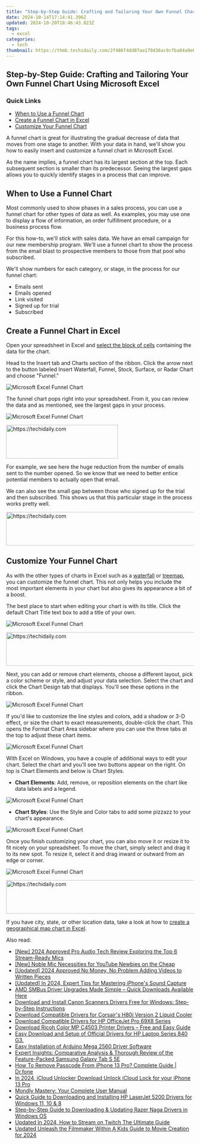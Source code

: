 ```yaml
---
title: "Step-by-Step Guide: Crafting and Tailoring Your Own Funnel Chart Using Microsoft Excel"
date: 2024-10-14T17:14:41.396Z
updated: 2024-10-20T18:46:43.023Z
tags:
  - excel
categories:
  - tech
thumbnail: https://thmb.techidaily.com/2f486f4dd87aa179d36ac9cfba84a9e655bb2170ba42ee253c3df8a8c92937c0.jpg
---
```


## Step-by-Step Guide: Crafting and Tailoring Your Own Funnel Chart Using Microsoft Excel

### Quick Links

* [When to Use a Funnel Chart](https://iphone-unlock.techidaily.com/how-to-unlock-stolen-apple-iphone-12-in-different-conditionsin-drfone-by-drfone-ios/)
* [Create a Funnel Chart in Excel](https://tiktok-videos.techidaily.com/new-chortling-chronicles-new-comedy-sensations-on-tiktok/)
* [Customize Your Funnel Chart](https://instagram-video-recordings.techidaily.com/new-spotlight-on-recent-unfollows-on-instagram-for-2024/)

 A funnel chart is great for illustrating the gradual decrease of data that moves from one stage to another. With your data in hand, we'll show you how to easily insert and customize a funnel chart in Microsoft Excel.

 As the name implies, a funnel chart has its largest section at the top. Each subsequent section is smaller than its predecessor. Seeing the largest gaps allows you to quickly identify stages in a process that can improve.

##  When to Use a Funnel Chart

 Most commonly used to show phases in a sales process, you can use a funnel chart for other types of data as well. As examples, you may use one to display a flow of information, an order fulfillment procedure, or a business process flow.

 For this how-to, we'll stick with sales data. We have an email campaign for our new membership program. We'll use a funnel chart to show the process from the email blast to prospective members to those from that pool who subscribed.

 We'll show numbers for each category, or stage, in the process for our funnel chart:

* Emails sent
* Emails opened
* Link visited
* Signed up for trial
* Subscribed

##  Create a Funnel Chart in Excel

 Open your spreadsheet in Excel and [select the block of cells](https://buynow-tips.techidaily.com/exploring-a-ravaged-world-on-motorcycle-in-days-gone-our-comprehhavis-review/) containing the data for the chart.

 Head to the Insert tab and Charts section of the ribbon. Click the arrow next to the button labeled Insert Waterfall, Funnel, Stock, Surface, or Radar Chart and choose "Funnel."

![Microsoft Excel Funnel Chart](https://static1.howtogeekimages.com/wordpress/wp-content/uploads/2021/09/ExcelFunnelChart.png) 

 The funnel chart pops right into your spreadsheet. From it, you can review the data and as mentioned, see the largest gaps in your process.

![Microsoft Excel Funnel Chart](https://static1.howtogeekimages.com/wordpress/wp-content/uploads/2021/09/ExcelFunnelChart.png) 

<!-- affiliate ads begin -->
<a href="https://aligracehair.sjv.io/c/5597632/1997675/19272" target="_top" id="1997675">
  <img src="//a.impactradius-go.com/display-ad/19272-1997675" border="0" alt="https://techidaily.com" width="300" height="90"/>
</a>
<img height="0" width="0" src="https://aligracehair.sjv.io/i/5597632/1997675/19272" style="position:absolute;visibility:hidden;" border="0" />
<!-- affiliate ads end -->

 For example, we see here the huge reduction from the number of emails sent to the number opened. So we know that we need to better entice potential members to actually open that email.

 We can also see the small gap between those who signed up for the trial and then subscribed. This shows us that this particular stage in the process works pretty well.

<!-- affiliate ads begin -->
<a href="https://ephamedtechinc.pxf.io/c/5597632/2145009/26400" target="_top" id="2145009">
  <img src="//a.impactradius-go.com/display-ad/26400-2145009" border="0" alt="https://techidaily.com" width="728" height="90"/>
</a>
<img height="0" width="0" src="https://ephamedtechinc.pxf.io/i/5597632/2145009/26400" style="position:absolute;visibility:hidden;" border="0" />
<!-- affiliate ads end -->

##  Customize Your Funnel Chart

 As with the other types of charts in Excel such as a [waterfall](https://youtube-docs.techidaily.com/approved-strategies-for-effective-youtube-playlist-distribution/) or [treemap](https://extra-guidance.techidaily.com/maximizing-value-in-your-cloud-service-expenditure-for-2024/), you can customize the funnel chart. This not only helps you include the most important elements in your chart but also gives its appearance a bit of a boost.

 The best place to start when editing your chart is with its title. Click the default Chart Title text box to add a title of your own.

![Microsoft Excel Funnel Chart](https://static1.howtogeekimages.com/wordpress/wp-content/uploads/2021/09/ExcelFunnelChart.png) 

<!-- affiliate ads begin -->
<a href="https://appsumo.8odi.net/c/5597632/2068439/7443" target="_top" id="2068439">
  <img src="//a.impactradius-go.com/display-ad/7443-2068439" border="0" alt="https://techidaily.com" width="728" height="90"/>
</a>
<img height="0" width="0" src="https://appsumo.8odi.net/i/5597632/2068439/7443" style="position:absolute;visibility:hidden;" border="0" />
<!-- affiliate ads end -->

 Next, you can add or remove chart elements, choose a different layout, pick a color scheme or style, and adjust your data selection. Select the chart and click the Chart Design tab that displays. You'll see these options in the ribbon.

![Microsoft Excel Funnel Chart](https://static1.howtogeekimages.com/wordpress/wp-content/uploads/2021/09/ExcelFunnelChart.png) 

 If you'd like to customize the line styles and colors, add a shadow or 3-D effect, or size the chart to exact measurements, double-click the chart. This opens the Format Chart Area sidebar where you can use the three tabs at the top to adjust these chart items.

![Microsoft Excel Funnel Chart](https://static1.howtogeekimages.com/wordpress/wp-content/uploads/2021/09/ExcelFunnelChart.png) 

 With Excel on Windows, you have a couple of additional ways to edit your chart. Select the chart and you'll see two buttons appear on the right. On top is Chart Elements and below is Chart Styles.

* **Chart Elements**: Add, remove, or reposition elements on the chart like data labels and a legend.

![Microsoft Excel Funnel Chart](https://static1.howtogeekimages.com/wordpress/wp-content/uploads/2021/09/ExcelFunnelChart.png) 

* **Chart Styles**: Use the Style and Color tabs to add some pizzazz to your chart's appearance.

![Microsoft Excel Funnel Chart](https://static1.howtogeekimages.com/wordpress/wp-content/uploads/2021/09/ExcelFunnelChart.png) 

 Once you finish customizing your chart, you can also move it or resize it to fit nicely on your spreadsheet. To move the chart, simply select and drag it to its new spot. To resize it, select it and drag inward or outward from an edge or corner.

![Microsoft Excel Funnel Chart](https://static1.howtogeekimages.com/wordpress/wp-content/uploads/2021/09/ExcelFunnelChart.png) 

<!-- affiliate ads begin -->
<a href="https://appsumo.8odi.net/c/5597632/2123731/7443" target="_top" id="2123731">
  <img src="//a.impactradius-go.com/display-ad/7443-2123731" border="0" alt="https://techidaily.com" width="728" height="90"/>
</a>
<img height="0" width="0" src="https://appsumo.8odi.net/i/5597632/2123731/7443" style="position:absolute;visibility:hidden;" border="0" />
<!-- affiliate ads end -->

 If you have city, state, or other location data, take a look at how to [create a geographical map chart in Excel](https://data-safeguard.techidaily.com/2024s-ultimate-guide-to-the-best-iphone-data-restoration-software-for-ios-17-devices/).

<ins class="adsbygoogle"
     style="display:block"
     data-ad-format="autorelaxed"
     data-ad-client="ca-pub-7571918770474297"
     data-ad-slot="1223367746"></ins>

<ins class="adsbygoogle"
     style="display:block"
     data-ad-client="ca-pub-7571918770474297"
     data-ad-slot="8358498916"
     data-ad-format="auto"
     data-full-width-responsive="true"></ins>

<span class="atpl-alsoreadstyle">Also read:</span>
<div><ul>
<li><a href="https://fox-cloud.techidaily.com/new-2024-approved-pro-audio-tech-review-exploring-the-top-6-stream-ready-mics/"><u>[New] 2024 Approved Pro Audio Tech Review Exploring the Top 6 Stream-Ready Mics</u></a></li>
<li><a href="https://youtube-tips.techidaily.com/oble-mic-necessities-for-youtube-newbies-on-the-cheap/"><u>[New] Noble Mic Necessities for YouTube Newbies on the Cheap</u></a></li>
<li><a href="https://youtube-web.techidaily.com/ed-2024-approved-no-money-no-problem-adding-videos-to-written-pieces/"><u>[Updated] 2024 Approved No Money, No Problem Adding Videos to Written Pieces</u></a></li>
<li><a href="https://screen-recording.techidaily.com/updated-in-2024-expert-tips-for-mastering-iphones-sound-capture/"><u>[Updated] In 2024, Expert Tips for Mastering iPhone's Sound Capture</u></a></li>
<li><a href="https://win-dash.techidaily.com/amd-smbus-driver-upgrades-made-simple-quick-downloads-available-here/"><u>AMD SMBus Driver Upgrades Made Simple – Quick Downloads Available Here</u></a></li>
<li><a href="https://win-dash.techidaily.com/download-and-install-canon-scanners-drivers-free-for-windows-step-by-step-instructions/"><u>Download and Install Canon Scanners Drivers Free for Windows: Step-by-Step Instructions</u></a></li>
<li><a href="https://win-dash.techidaily.com/download-compatible-drivers-for-corsairs-h80i-version-2-liquid-cooler/"><u>Download Compatible Drivers for Corsair's H80i Version 2 Liquid Cooler</u></a></li>
<li><a href="https://win-dash.techidaily.com/download-compatible-drivers-for-hp-officejet-pro-69x8-series/"><u>Download Compatible Drivers for HP OfficeJet Pro 69X8 Series</u></a></li>
<li><a href="https://win-dash.techidaily.com/download-ricoh-color-mp-c4503-printer-drivers-free-and-easy-guide/"><u>Download Ricoh Color MP C4503 Printer Drivers – Free and Easy Guide</u></a></li>
<li><a href="https://win-dash.techidaily.com/easy-download-and-setup-of-official-drivers-for-hp-laptop-series-840-g3/"><u>Easy Download and Setup of Official Drivers for HP Laptop Series 840 G3.</u></a></li>
<li><a href="https://win-dash.techidaily.com/easy-installation-of-arduino-mega-2560-driver-software/"><u>Easy Installation of Arduino Mega 2560 Driver Software</u></a></li>
<li><a href="https://buynow-help.techidaily.com/expert-insights-comparative-analysis-and-thorough-review-of-the-feature-packed-samsung-galaxy-tab-s-5e/"><u>Expert Insights: Comparative Analysis & Thorough Review of the Feature-Packed Samsung Galaxy Tab S 5E</u></a></li>
<li><a href="https://iphone-unlock.techidaily.com/how-to-remove-passcode-from-iphone-13-pro-complete-guide-drfone-by-drfone-ios/"><u>How To Remove Passcode From iPhone 13 Pro? Complete Guide | Dr.fone</u></a></li>
<li><a href="https://activate-lock.techidaily.com/in-2024-icloud-unlocker-download-unlock-icloud-lock-for-your-iphone-13-pro-by-drfone-ios/"><u>In 2024, iCloud Unlocker Download Unlock iCloud Lock for your iPhone 13 Pro</u></a></li>
<li><a href="https://mondly-stories.techidaily.com/mondly-mastery-your-complete-user-manual/"><u>Mondly Mastery: Your Complete User Manual</u></a></li>
<li><a href="https://win-dash.techidaily.com/quick-guide-to-downloading-and-installing-hp-laserjet-5200-drivers-for-windows-11-10-and-8/"><u>Quick Guide to Downloading and Installing HP LaserJet 5200 Drivers for Windows 11, 10 & 8</u></a></li>
<li><a href="https://win-dash.techidaily.com/step-by-step-guide-to-downloading-and-updating-razer-naga-drivers-in-windows-os/"><u>Step-by-Step Guide to Downloading & Updating Razer Naga Drivers in Windows OS</u></a></li>
<li><a href="https://ai-live-streaming.techidaily.com/updated-in-2024-how-to-stream-on-twitch-the-ultimate-guide/"><u>Updated In 2024, How to Stream on Twitch The Ultimate Guide</u></a></li>
<li><a href="https://ai-video-apps.techidaily.com/updated-unleash-the-filmmaker-within-a-kids-guide-to-movie-creation-for-2024/"><u>Updated Unleash the Filmmaker Within A Kids Guide to Movie Creation for 2024</u></a></li>
</ul></div>

